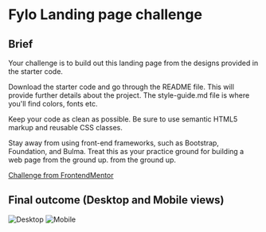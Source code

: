 # Fylo Landing page challenge

## Brief
Your challenge is to build out this landing page from the designs provided in the starter code.

Download the starter code and go through the README file. This will provide further details about the project. The style-guide.md file is where you'll find colors, fonts etc.

Keep your code as clean as possible. Be sure to use semantic HTML5 markup and reusable CSS classes.

Stay away from using front-end frameworks, such as Bootstrap, Foundation, and Bulma. Treat this as your practice ground for building a web page from the ground up. from the ground up.

[Challenge from FrontendMentor](https://www.frontendmentor.io/challenges/fylo-landing-page-496436)

## Final outcome (Desktop and Mobile views)
![Desktop](https://i.ibb.co/TvRwXV0/Screenshot-2019-01-21-Frontend-Mentor-Fylo-landing-page-with-two-column-layout.png)
![Mobile](https://i.ibb.co/Rcw7hFt/Screenshot-2019-01-21-Frontend-Mentor-Fylo-landing-page-with-two-column-layout.png)
